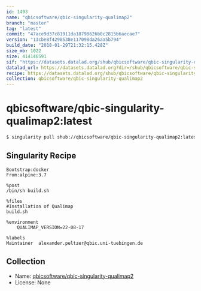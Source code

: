 ```yaml
---
id: 1493
name: "qbicsoftware/qbic-singularity-qualimap2"
branch: "master"
tag: "latest"
commit: "47ace9d37c81911da18798626b0c2815b6aecae7"
version: "13cbe8f4298538e117098da26aa5b794"
build_date: "2018-01-29T21:32:15.428Z"
size_mb: 1022
size: 414146591
sif: "https://datasets.datalad.org/shub/qbicsoftware/qbic-singularity-qualimap2/latest/2018-01-29-47ace9d3-13cbe8f4/13cbe8f4298538e117098da26aa5b794.simg"
datalad_url: https://datasets.datalad.org?dir=/shub/qbicsoftware/qbic-singularity-qualimap2/latest/2018-01-29-47ace9d3-13cbe8f4/
recipe: https://datasets.datalad.org/shub/qbicsoftware/qbic-singularity-qualimap2/latest/2018-01-29-47ace9d3-13cbe8f4/Singularity
collection: qbicsoftware/qbic-singularity-qualimap2
---
```


# qbicsoftware/qbic-singularity-qualimap2:latest

```bash
$ singularity pull shub://qbicsoftware/qbic-singularity-qualimap2:latest
```

## Singularity Recipe

```singularity
Bootstrap:docker
From:alpine:3.7

%post
/bin/sh build.sh

%files
#Installation of Qualimap
build.sh

%environment
    QUALIMAP_VERSION=22-08-17

%labels
Maintainer	alexander.peltzer@qbic.uni-tuebingen.de
```

## Collection

 - Name: [qbicsoftware/qbic-singularity-qualimap2](https://github.com/qbicsoftware/qbic-singularity-qualimap2)
 - License: None

